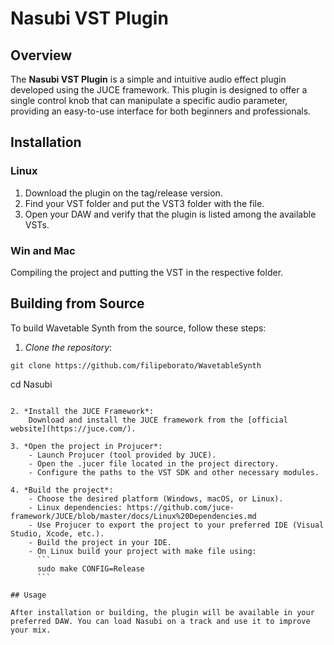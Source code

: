 # Nasubi VST Plugin

## Overview

The **Nasubi VST Plugin** is a simple and intuitive audio effect plugin developed using the JUCE framework. This plugin is designed to offer a single control knob that can manipulate a specific audio parameter, providing an easy-to-use interface for both beginners and professionals.

## Installation

### Linux

1. Download the plugin on the tag/release version.
2. Find your VST folder and put the VST3 folder with the file.
3. Open your DAW and verify that the plugin is listed among the available VSTs.

### Win and Mac

Compiling the project and putting the VST in the respective folder.


## Building from Source

To build Wavetable Synth from the source, follow these steps:

1. *Clone the repository*:

``` 
git clone https://github.com/filipeborato/WavetableSynth

```
cd Nasubi
```    

2. *Install the JUCE Framework*:
    Download and install the JUCE framework from the [official website](https://juce.com/).

3. *Open the project in Projucer*:
    - Launch Projucer (tool provided by JUCE).
    - Open the .jucer file located in the project directory.
    - Configure the paths to the VST SDK and other necessary modules.

4. *Build the project*:
    - Choose the desired platform (Windows, macOS, or Linux).
    - Linux dependencies: https://github.com/juce-framework/JUCE/blob/master/docs/Linux%20Dependencies.md
    - Use Projucer to export the project to your preferred IDE (Visual Studio, Xcode, etc.).
    - Build the project in your IDE.
    - On Linux build your project with make file using:
      ```
      sudo make CONFIG=Release
      ```

## Usage

After installation or building, the plugin will be available in your preferred DAW. You can load Nasubi on a track and use it to improve your mix.
